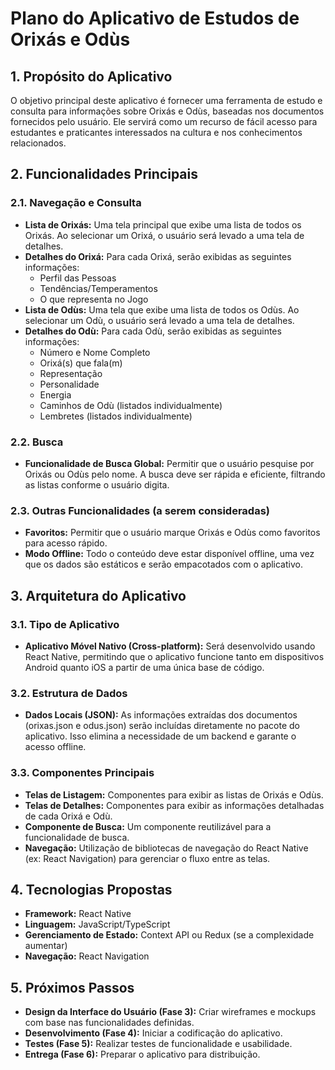 # Plano do Aplicativo de Estudos de Orixás e Odùs

## 1. Propósito do Aplicativo
O objetivo principal deste aplicativo é fornecer uma ferramenta de estudo e consulta para informações sobre Orixás e Odùs, baseadas nos documentos fornecidos pelo usuário. Ele servirá como um recurso de fácil acesso para estudantes e praticantes interessados na cultura e nos conhecimentos relacionados.

## 2. Funcionalidades Principais

### 2.1. Navegação e Consulta
- **Lista de Orixás:** Uma tela principal que exibe uma lista de todos os Orixás. Ao selecionar um Orixá, o usuário será levado a uma tela de detalhes.
- **Detalhes do Orixá:** Para cada Orixá, serão exibidas as seguintes informações:
    - Perfil das Pessoas
    - Tendências/Temperamentos
    - O que representa no Jogo
- **Lista de Odùs:** Uma tela que exibe uma lista de todos os Odùs. Ao selecionar um Odù, o usuário será levado a uma tela de detalhes.
- **Detalhes do Odù:** Para cada Odù, serão exibidas as seguintes informações:
    - Número e Nome Completo
    - Orixá(s) que fala(m)
    - Representação
    - Personalidade
    - Energia
    - Caminhos de Odù (listados individualmente)
    - Lembretes (listados individualmente)

### 2.2. Busca
- **Funcionalidade de Busca Global:** Permitir que o usuário pesquise por Orixás ou Odùs pelo nome. A busca deve ser rápida e eficiente, filtrando as listas conforme o usuário digita.

### 2.3. Outras Funcionalidades (a serem consideradas)
- **Favoritos:** Permitir que o usuário marque Orixás e Odùs como favoritos para acesso rápido.
- **Modo Offline:** Todo o conteúdo deve estar disponível offline, uma vez que os dados são estáticos e serão empacotados com o aplicativo.

## 3. Arquitetura do Aplicativo

### 3.1. Tipo de Aplicativo
- **Aplicativo Móvel Nativo (Cross-platform):** Será desenvolvido usando React Native, permitindo que o aplicativo funcione tanto em dispositivos Android quanto iOS a partir de uma única base de código.

### 3.2. Estrutura de Dados
- **Dados Locais (JSON):** As informações extraídas dos documentos (orixas.json e odus.json) serão incluídas diretamente no pacote do aplicativo. Isso elimina a necessidade de um backend e garante o acesso offline.

### 3.3. Componentes Principais
- **Telas de Listagem:** Componentes para exibir as listas de Orixás e Odùs.
- **Telas de Detalhes:** Componentes para exibir as informações detalhadas de cada Orixá e Odù.
- **Componente de Busca:** Um componente reutilizável para a funcionalidade de busca.
- **Navegação:** Utilização de bibliotecas de navegação do React Native (ex: React Navigation) para gerenciar o fluxo entre as telas.

## 4. Tecnologias Propostas
- **Framework:** React Native
- **Linguagem:** JavaScript/TypeScript
- **Gerenciamento de Estado:** Context API ou Redux (se a complexidade aumentar)
- **Navegação:** React Navigation

## 5. Próximos Passos
- **Design da Interface do Usuário (Fase 3):** Criar wireframes e mockups com base nas funcionalidades definidas.
- **Desenvolvimento (Fase 4):** Iniciar a codificação do aplicativo.
- **Testes (Fase 5):** Realizar testes de funcionalidade e usabilidade.
- **Entrega (Fase 6):** Preparar o aplicativo para distribuição.


